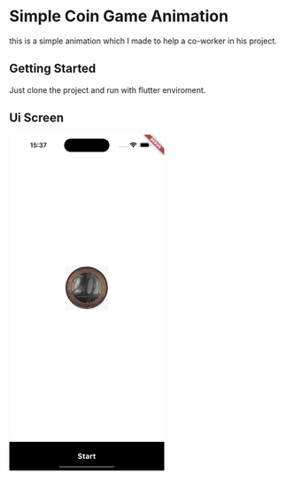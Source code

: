 # Simple Coin Game Animation
this is a simple animation which I made to help a co-worker in his project. 

## Getting Started
Just clone the project and run with flutter enviroment.
## Ui Screen 
<img src ="https://github.com/MarioCarlosChita/simple_coin_jump/blob/main/assets/ui.png" width="280">